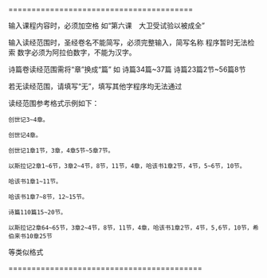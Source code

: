 ========================================

输入课程内容时，必须加空格  如“第六课　大卫受试验以被成全”

输入读经范围时，圣经卷名不能简写，必须完整输入，简写名称 程序暂时无法检索
数字必须为阿拉伯数字，不能为汉字。

诗篇卷读经范围需将“章”换成“篇” 如   诗篇34篇~37篇       诗篇23篇2节~56篇8节

若无读经范围，请填写“无”，填写其他字程序均无法通过

读经范围参考格式示例如下：

    创世记3~4章。

    创世记4章。

    创世记1章1节，3章，4章5节~5章7节。

    以斯拉记2章1~6节，3章2~4节，8节，11节，4章，哈该书1章2节，4节，5~6节，10节。

    哈该书1章1~11节。

    哈该书1章7~8节，12~15节。

    诗篇110篇15~20节。

    以斯拉记2章64~65节，3章2~4节，8节，11节，4章，哈该书1章2节，4节，5,6节，10节，希伯来书10章25节

等类似格式







==========================================